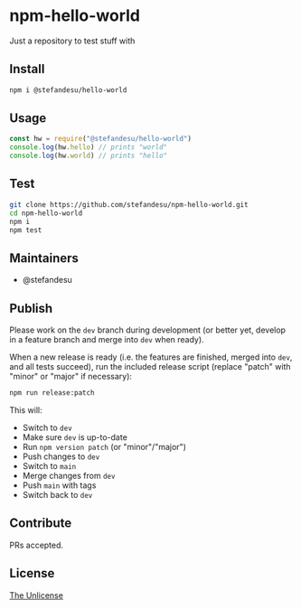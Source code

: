 # npm-hello-world
Just a repository to test stuff with

## Install

```bash
npm i @stefandesu/hello-world
```

## Usage

```js
const hw = require("@stefandesu/hello-world")
console.log(hw.hello) // prints "world"
console.log(hw.world) // prints "hello"
```

## Test

```bash
git clone https://github.com/stefandesu/npm-hello-world.git
cd npm-hello-world
npm i
npm test
```

## Maintainers
- @stefandesu

## Publish
Please work on the `dev` branch during development (or better yet, develop in a feature branch and merge into `dev` when ready).

When a new release is ready (i.e. the features are finished, merged into `dev`, and all tests succeed), run the included release script (replace "patch" with "minor" or "major" if necessary):

```bash
npm run release:patch
```

This will:
- Switch to `dev`
- Make sure `dev` is up-to-date
- Run `npm version patch` (or "minor"/"major")
- Push changes to `dev`
- Switch to `main`
- Merge changes from `dev`
- Push `main` with tags
- Switch back to `dev`

## Contribute
PRs accepted.

## License
[The Unlicense](https://unlicense.org)
